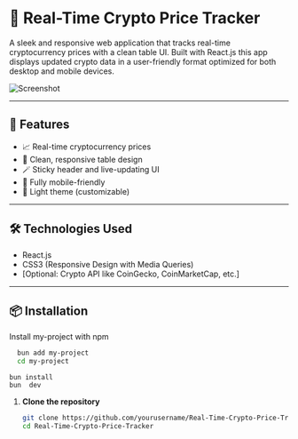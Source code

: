 # 🚀 Real-Time Crypto Price Tracker

A sleek and responsive web application that tracks real-time cryptocurrency prices with a clean table UI. Built with  React.js  this app displays updated crypto data in a user-friendly format optimized for both desktop and mobile devices.

![Screenshot](https://hackernoon.imgix.net/hn-images/1*w7_gIYpMk0YP9XuRjxc7Pw.png?auto=format&fit=max&w=2048)

---

## 📌 Features

- 📈 Real-time cryptocurrency prices
- 🧾 Clean, responsive table design
- 🪄 Sticky header and live-updating UI
- 📱 Fully mobile-friendly
- 🌙 Light theme (customizable)

---

## 🛠️ Technologies Used

- React.js
- CSS3 (Responsive Design with Media Queries)
- [Optional: Crypto API like CoinGecko, CoinMarketCap, etc.]

---


## 📦 Installation


Install my-project with npm

```bash
  bun add my-project
  cd my-project
```
    
    bun install
    bun  dev

1. **Clone the repository**
   ```bash
   git clone https://github.com/yourusername/Real-Time-Crypto-Price-Tracker.git
   cd Real-Time-Crypto-Price-Tracker
